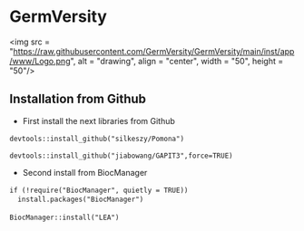 # GermVersity

<img src = "https://raw.githubusercontent.com/GermVersity/GermVersity/main/inst/app/www/Logo.png", alt = "drawing", align = "center", width = "50", height = "50"/>


## Installation from Github

* First install the next libraries from Github

```
devtools::install_github("silkeszy/Pomona")
```

```
devtools::install_github("jiabowang/GAPIT3",force=TRUE)
```

* Second install from BiocManager

```
if (!require("BiocManager", quietly = TRUE))
  install.packages("BiocManager")

BiocManager::install("LEA")
```
